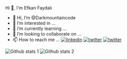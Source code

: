   Hi 👋, I'm Efkan Faydalı

- 👋 Hi, I’m @Darkmountaincode
- 👀 I’m interested in ...
- 🌱 I’m currently learning ...
- 💞️ I’m looking to collaborate on ...
- 📫 How to reach me ...
[![linkedin](https://img.shields.io/badge/Linkedin-000000?style=for-the-badge&logo=Linkedin&logoColor=white)](https://www.linkedin.com/in/efkan-faydal%C4%B1-220a151b7/)
[![twitter](https://img.shields.io/badge/Linkedin-000000?style=for-the-badge&logo=Linkedin&logoColor=white)](https://twitter.com/babybayneydis)
[![twitter](https://img.shields.io/badge/Linkedin-000000?style=for-the-badge&logo=Linkedin&logoColor=white)](https://www.instagram.com/efkanfaydali/)


![Github stats 1](https://github-readme-stats.vercel.app/api?username=Darkmountaincode&show_icons=true&theme=gradient) 
![Github stats 2](https://github-readme-stats.vercel.app/api?username=Darkmountaincode&show_icons=true&theme=radical)

<!---
Darkmountaincode/Darkmountaincode is a ✨ special ✨ repository because its `README.md` (this file) appears on your GitHub profile.
You can click the Preview link to take a look at your changes.
--->
